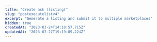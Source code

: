 ```yaml
---
title: "Create ask (listing)"
slug: "postexecutelistv4"
excerpt: "Generate a listing and submit it to multiple marketplaces"
hidden: true
createdAt: "2023-03-24T14:10:57.715Z"
updatedAt: "2023-07-27T19:19:09.224Z"
---
```

